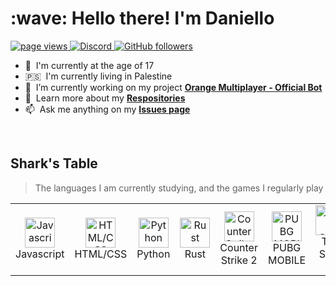 <h1 align="left" id="macropower-title">:wave: Hello there! I'm Daniello</h1>

<p align="left">
  <a href="https://github.com/realdaniello/">
    <img src="https://komarev.com/ghpvc/?username=realsharky&logo=view" alt="page views" />
  </a>
  <a href="https://discordapp.com/users/1145353554660446229/">
    <img alt="Discord" src="https://img.shields.io/website?url=https://discordapp.com/users/1145353554660446229/&logo=discord">
  </a>
<!--
  <a href="https://github.com/Shark-8888/">
    <img alt="Website" src="https://img.shields.io/website?url=https%3A%2F%2Fjacobcolvin.com">
  </a>-->
  <a href="https://github.com/realsharky?tab=followers">
    <img alt="GitHub followers" src="https://img.shields.io/github/followers/realsharky?style=flat&logo=github">
  </a>
</p>

- :office: &nbsp;I'm currently at the age of 17
- :palestinian_territories: &nbsp;I'm currently living in Palestine
- :seedling: &nbsp;I’m currently working on my project **[Orange Multiplayer - Official Bot](https://github.com/realdaniello/orangemultiplayer_bot)**
- :book: &nbsp;Learn more about my **[Respositories](https://github.com/realdaniello?tab=repositories)**
- :mailbox: &nbsp;Ask me anything on my **[Issues page](https://github.com/realdaniello/realdaniello/issues)**

<br>

<h2 align="left" id="shark-table">Shark's Table</h2>

> The languages I am currently studying, and the games I regularly play

<table>
  <tr>
    <td align="center" width="96">
      <a href="#shark-table">
        <img src="https://raw.githubusercontent.com/realdiegopoptart/realdiegopoptart/main/assets/langs/lang-javascript.png" width="48" height="48" alt="Javascript" />
      </a>
      <br>Javascript
    </td>
    <td align="center" width="96">
      <a href="#shark-table">
        <img src="https://raw.githubusercontent.com/realdiegopoptart/realdiegopoptart/main/assets/langs/lang-html.png" width="48" height="48" alt="HTML/CSS" />
      </a>
      <br>HTML/CSS
    </td>
    <td align="center" width="96">
      <a href="#shark-table">
        <img src="https://raw.githubusercontent.com/realdiegopoptart/realdiegopoptart/main/assets/langs/lang-python.png" width="48" height="48" alt="Python" />
      </a>
      <br>Python
    </td>
    <td align="center" width="96">
      <a href="#shark-table">
        <img src="https://files.facepunch.com/lewis/1b2911b1/rust-marque.svg" width="48" height="48" alt="Rust" />
      </a>
      <br>Rust
    </td>
    <td align="center" width="96">
      <a href="#shark-table">
        <img src="https://i.imgur.com/3mQJJA4.png" width="48" height="48" alt="Counter Strike 2" />
      </a>
      <br>Counter Strike 2
    </td>
    <td align="center" width="96">
      <a href="#shark-table">
        <img src="https://play-lh.googleusercontent.com/uqq6a-fHayQxsNQkxB9ZZXag8N7Du5mOEKcScr9yltHqx3RKgCdr9VJHKGO2vY_GUe0=s48-rw" width="48" height="48" alt="PUBG MOBILE" />
      </a>
      <br>PUBG MOBILE
    </td>
    <td align="center" width="96">
      <a href="#shark-table">
        <img src="https://encrypted-tbn0.gstatic.com/images?q=tbn:ANd9GcSdPKBmPOlV-Gx-QOTQh2-EmSJg1qtyOk41pg&usqp=CAU" width="48" height="48" alt="The Sims 4" />
      </a>
      <br>The Sims 4
    </td>
    <td align="center" width="96">
      <a href="#shark-table">
        <img src="https://www.sovahost.net/wp-content/uploads/2020/02/samp-logo-png-6.png" width="48" height="48" alt="SA-MP" />
      </a>
      <br>SA-MP
    </td>
</table>
